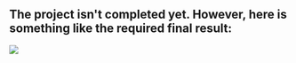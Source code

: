 ## The project isn't completed yet. However, here is something like the required final result:
![](game.gif)
